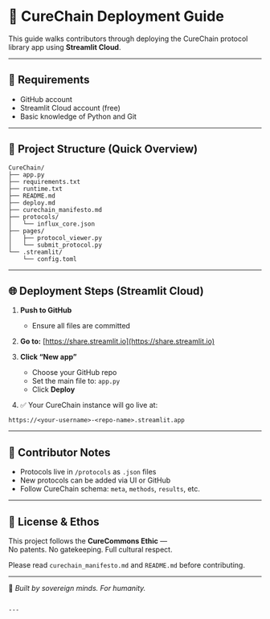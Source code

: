 # 🚀 CureChain Deployment Guide

This guide walks contributors through deploying the CureChain protocol library app using **Streamlit Cloud**.

---

## 🧱 Requirements

- GitHub account  
- Streamlit Cloud account (free)  
- Basic knowledge of Python and Git

---

## 📁 Project Structure (Quick Overview)

```
CureChain/
├── app.py
├── requirements.txt
├── runtime.txt
├── README.md
├── deploy.md
├── curechain_manifesto.md
├── protocols/
│   └── influx_core.json
├── pages/
│   ├── protocol_viewer.py
│   └── submit_protocol.py
└── .streamlit/
    └── config.toml
```

---

## 🌐 Deployment Steps (Streamlit Cloud)

1. **Push to GitHub**
   - Ensure all files are committed

2. **Go to:** [https://share.streamlit.io](https://share.streamlit.io)

3. **Click “New app”**
   - Choose your GitHub repo
   - Set the main file to: `app.py`
   - Click **Deploy**

4. ✅ Your CureChain instance will go live at:
```
https://<your-username>-<repo-name>.streamlit.app
```

---

## 🔧 Contributor Notes

- Protocols live in `/protocols` as `.json` files  
- New protocols can be added via UI or GitHub  
- Follow CureChain schema: `meta`, `methods`, `results`, etc.

---

## 🧬 License & Ethos

This project follows the **CureCommons Ethic** —  
No patents. No gatekeeping. Full cultural respect.

Please read `curechain_manifesto.md` and `README.md` before contributing.

---

🧬 *Built by sovereign minds. For humanity.*
```

---
